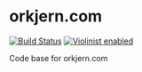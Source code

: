orkjern.com
===========
[![Build Status](https://travis-ci.org/eiriksm/orkjern.com.svg?branch=master)](https://travis-ci.org/eiriksm/orkjern.com)
[![Violinist enabled](https://img.shields.io/badge/violinist-enabled-brightgreen.svg)](https://violinist.io)

Code base for orkjern.com
